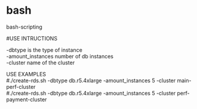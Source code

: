 # bash
bash-scripting

#USE INTRUCTIONS 
<br>

-dbtype is the type of instance <br>
-amount_instances number of db instances <br>
-cluster name of the cluster <br>


USE EXAMPLES <br>
#./create-rds.sh -dbtype db.r5.4xlarge -amount_instances 5 -cluster main-perf-cluster
<br>
#./create-rds.sh -dbtype db.r5.4xlarge -amount_instances 5 -cluster perf-payment-cluster
